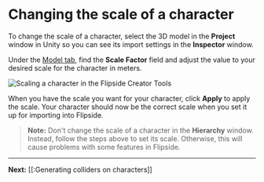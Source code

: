 # Changing the scale of a character

To change the scale of a character, select the 3D model in the **Project** window in Unity so you can see its import settings in the **Inspector** window.

Under the [Model tab](https://docs.unity3d.com/Manual/FBXImporter-Model.html), find the **Scale Factor** field and adjust the value to your desired scale for the character in meters.

![Scaling a character in the Flipside Creator Tools](https://www.flipsidexr.com/files/docs/screenshots/scaling-a-character.png)

When you have the scale you want for your character, click **Apply** to apply the scale. Your character should now be the correct scale when you set it up for importing into Flipside.

> **Note:** Don't change the scale of a character in the **Hierarchy** window. Instead, follow the steps above to set its scale. Otherwise, this will cause problems with some features in Flipside.

---

**Next:** [[:Generating colliders on characters]]
